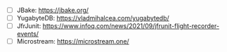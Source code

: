 - [ ] JBake: https://jbake.org/
- [ ] YugabyteDB: https://vladmihalcea.com/yugabytedb/
- [ ] JfrJunit: https://www.infoq.com/news/2021/09/jfrunit-flight-recorder-events/
- [ ] Microstream: https://microstream.one/
